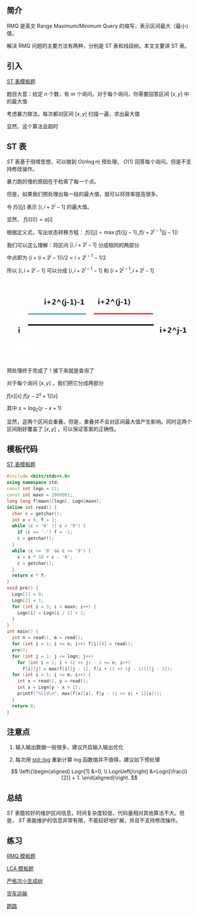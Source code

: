 ## 简介

RMQ 是英文 Range Maximum/Minimum Query 的缩写，表示区间最大（最小）值。

解决 RMQ 问题的主要方法有两种，分别是 ST 表和线段树。本文主要讲 ST 表。

## 引入

 [ST 表模板题](https://www.luogu.org/problemnew/show/P3865) 

题目大意：给定 $n$ 个数，有 $m$ 个询问，对于每个询问，你需要回答区间 $[x,y]$ 中的最大值

考虑暴力做法。每次都对区间 $[x,y]$ 扫描一遍，求出最大值

显然，这个算法会超时

## ST 表

 $ST$ 表基于倍增思想，可以做到 $O(n\log n)$ 预处理， $O(1)$ 回答每个询问。但是不支持修改操作。

暴力跑的慢的原因在于检索了每一个点。

但是，如果我们预处理出每一段的最大值，就可以将效率提高很多。

令 $f[i][j]$ 表示 $[i,i+2^j-1]$ 的最大值。

显然， $f[i][0]=a[i]$ 

根据定义式，写出状态转移方程： $f[i][j]=\max(f[i][j-1],f[i+2^{j-1}][j-1])$ 

我们可以这么理解：将区间 $[i,i+2^j-1]$ 分成相同的两部分

中点即为 $(i+(i+2^j-1))/2=i+2^{j-1}-1/2$ 

所以 $[i,i+2^j-1]$ 可以分成 $[i,i+2^{j-1}-1]$ 和 $[i+2^{j-1},i+2^j-1]$ 

![](./images/st1.png)

预处理终于完成了！接下来就是查询了

对于每个询问 $[x,y]$ ，我们把它分成两部分

 $f[x][s]$  $f[y-2^s+1][s]$ 

其中 $s=\log_2{(y-x+1)}$ 

显然，这两个区间会重叠。但是，重叠并不会对区间最大值产生影响。同时这两个区间刚好覆盖了 $[x,y]$ ，可以保证答案的正确性。

## 模板代码

 [ST 表模板题](https://www.luogu.org/problemnew/show/P3865) 

```cpp
#include <bits/stdc++.h>
using namespace std;
const int logn = 21;
const int maxn = 2000001;
long long f[maxn][logn], Logn[maxn];
inline int read() {
  char c = getchar();
  int x = 0, f = 1;
  while (c < '0' || c > '9') {
    if (c == '-') f = -1;
    c = getchar();
  }
  while (c >= '0' && c <= '9') {
    x = x * 10 + c - '0';
    c = getchar();
  }
  return x * f;
}
void pre() {
  Logn[1] = 0;
  Logn[2] = 1;
  for (int i = 3; i < maxn; i++) {
    Logn[i] = Logn[i / 2] + 1;
  }
}
int main() {
  int n = read(), m = read();
  for (int i = 1; i <= n; i++) f[i][0] = read();
  pre();
  for (int j = 1; j <= logn; j++)
    for (int i = 1; i + (1 << j) - 1 <= n; i++)
      f[i][j] = max(f[i][j - 1], f[i + (1 << (j - 1))][j - 1]);
  for (int i = 1; i <= m; i++) {
    int x = read(), y = read();
    int s = Logn[y - x + 1];
    printf("%lld\n", max(f[x][s], f[y - (1 << s) + 1][s]));
  }
  return 0;
}
```

## 注意点

1.  输入输出数据一般很多，建议开启输入输出优化

2.  每次用 [std::log](https://en.cppreference.com/w/cpp/numeric/math/log) 重新计算 log 函数值并不值得，建议如下预处理

$$
\left\{\begin{aligned}
Logn[1] &=0, \\
Logn\left[i\right] &=Logn[\frac{i}{2}] + 1.
\end{aligned}\right.
$$

## 总结

 $ST$ 表能较好的维护区间信息，时间复杂度较低，代码量相对其他算法不大。但是， $ST$ 表能维护的信息非常有限，不能较好地扩展，并且不支持修改操作。

## 练习

 [RMQ 模板题](https://www.luogu.org/problemnew/show/P3865) 

 [LCA 模板题](https://www.luogu.org/problemnew/show/P3379) 

 [严格次小生成树](https://www.luogu.org/problemnew/show/P4180) 

 [货车运输](https://www.luogu.org/problemnew/show/P1967) 

 [跑路](https://www.luogu.org/problemnew/show/P1613) 

